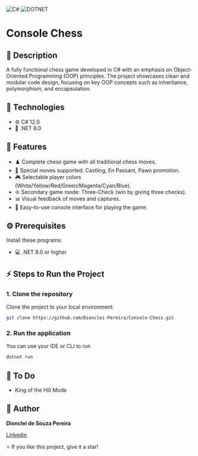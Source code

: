 ![C#](https://img.shields.io/badge/C%23-12.0-purple)
![DOTNET](https://img.shields.io/badge/.NET-8.0-purple)

# Console Chess

## 📖 Description

A fully functional chess game developed in C# with an emphasis on Object-Oriented Programming (OOP) principles. The project showcases clean and modular code design, focusing on key OOP concepts such as inheritance, polymorphism, and encapsulation.

## 🚀 Technologies
  
- ⚙️ C# 12.0
- 🧠 .NET 8.0

## 🎯 Features

- ♟️ Complete chess game with all traditional chess moves.
- 🔄 Special moves supported: Castling, En Passant, Pawn promotion.
- 🎮 Selectable player colors (White/Yellow/Red/Green/Magenta/Cyan/Blue).
- ♔ Secondary game mode: Three-Check (win by giving three checks).
- 📊 Visual feedback of moves and captures.
- 🔧 Easy-to-use console interface for playing the game.

## ⚙ Prerequisites

Install these programs:

- 💻 .NET 8.0 or higher

## ⚡ Steps to Run the Project

### 1. Clone the repository

Clone the project to your local environment:

```bash
git clone https://github.com/Dionclei-Pereira/Console-Chess.git
```

### 2. Run the application

You can use your IDE or CLI to run

```bash
dotnet run
```

## 📄 To Do

- King of the Hill Mode

## 📜 Author

**Dionclei de Souza Pereira**

[Linkedin](https://www.linkedin.com/in/dionclei-de-souza-pereira-07287726b/)

⭐️ If you like this project, give it a star! 
